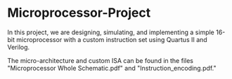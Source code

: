 # Microprocessor-Project

In this project, we are designing, simulating, and implementing a simple 16-bit microprocessor with a custom instruction set using Quartus II and Verilog. 


The micro-architecture and custom ISA can be found in the files "Microprocessor Whole Schematic.pdf" and "Instruction_encoding.pdf."
